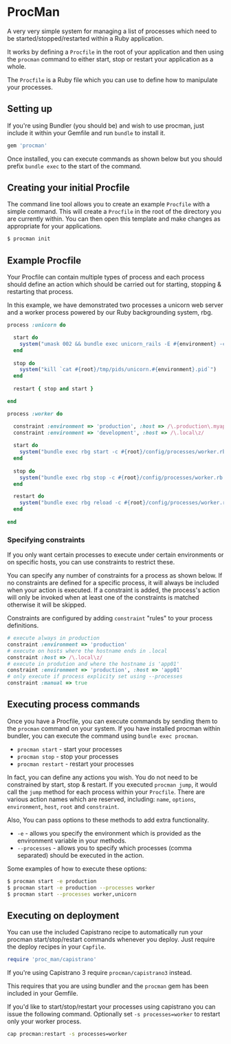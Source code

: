 # ProcMan

A very very simple system for managing a list of processes which
need to be started/stopped/restarted within a Ruby application.

It works by defining a `Procfile` in the root of your application
and then using the `procman` command to either start, stop or restart
your application as a whole.

The `Procfile` is a Ruby file which you can use to define how to manipulate
your processes.

## Setting up

If you're using Bundler (you should be) and wish to use procman, just include it within
your Gemfile and run `bundle` to install it. 

```ruby
gem 'procman'
```

Once installed, you can execute commands as shown below but you should prefix `bundle exec`
to the start of the command.

## Creating your initial Procfile

The command line tool allows you to create an example `Procfile` with a simple command. This
will create a `Procfile` in the root of the directory you are currently within. You can then
open this template and make changes as appropriate for your applications.

```bash
$ procman init
```

## Example Procfile

Your Procfile can contain multiple types of process and each process should define
an action which should be carried out for starting, stopping & restarting that process.

In this example, we have demonstrated two processes a unicorn web server and a worker process
powered by our Ruby backgrounding system, rbg.

```ruby
process :unicorn do

  start do
    system("umask 002 && bundle exec unicorn_rails -E #{environment} -c #{root}/config/unicorn.rb -D")
  end
  
  stop do
    system("kill `cat #{root}/tmp/pids/unicorn.#{environment}.pid`")
  end
  
  restart { stop and start }

end

process :worker do

  constraint :environment => 'production', :host => /\.production\.myapp\z/
  constraint :environment => 'development', :host => /\.local\z/
  
  start do
    system("bundle exec rbg start -c #{root}/config/processes/worker.rb -E #{environment}")
  end
  
  stop do
    system("bundle exec rbg stop -c #{root}/config/processes/worker.rb -E #{environment}")
  end

  restart do
    system("bundle exec rbg reload -c #{root}/config/processes/worker.rb -E #{environment}")
  end
  
end
```

### Specifying constraints

If you only want certain processes to execute under certain environments or on specific hosts,
you can use constraints to restrict these.

You can specify any number of constraints for a process as shown below. If no constraints are defined
for a specific process, it will always be included when your action is executed. If a constraint is
added, the process's action will only be invoked when at least one of the constraints is matched otherwise
it will be skipped.

Constraints are configured by adding `constraint` "rules" to your process definitions. 

```ruby
# execute always in production
constraint :environment => 'production'
# execute on hosts where the hostname ends in .local
constraint :host => /\.local\z/
# execute in prodution and where the hostname is 'app01'
constraint :environment => 'production', :host => 'app01'
# only execute if process explicity set using --processes
constraint :manual => true
```

## Executing process commands

Once you have a Procfile, you can execute commands by sending them to the `procman`
command on your system. If you have installed procman within bundler, you can execute
the command using `bundle exec procman`.

* `procman start` - start your processes
* `procman stop` - stop your processes
* `procman restart` - restart your processes

In fact, you can define any actions you wish. You do not need to be constrained by start,
stop & restart. If you executed `procman jump`, it would call the `jump` method for each
process within your `Procfile`. There are various action names which are reserved, including:
`name`, `options`, `environment`, `host`, `root` and `constraint`.

Also, You can pass options to these methods to add extra functionality.

* `-e` - allows you specify the environment which is provided as the environment variable in your methods.
* `--processes` - allows you to specify which processes (comma separated) should be executed in the action.

Some examples of how to execute these options:

```bash
$ procman start -e production
$ procman start -e production --processes worker
$ procman start --processes worker,unicorn
```

## Executing on deployment

You can use the included Capistrano recipe to automatically run your procman start/stop/restart
commands whenever you deploy. Just require the deploy recipes in your `Capfile`.

```ruby
require 'proc_man/capistrano'
```

If you're using Capistrano 3 require `procman/capistrano3` instead.

This requires that you are using bundler and the `procman` gem has been included in your Gemfile.

If you'd like to start/stop/restart your processes using capistrano you can issue the following command. Optionally set `-s processes=worker` to restart only your worker process.

```sh
cap procman:restart -s processes=worker
```
